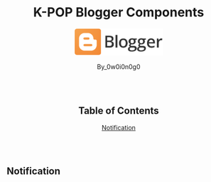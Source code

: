<div align="center">

# K-POP Blogger Components

<p align="center">
  <img src="./img/logo.png" width="200"/>
</p>

By_0w0i0n0g0

<br>
<br>

## Table of Contents

[Notification](#notification)

</div>

<br>
<br>

## Notification